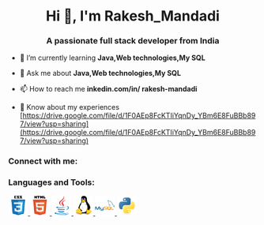<h1 align="center">Hi 👋, I'm Rakesh_Mandadi</h1>
<h3 align="center">A passionate full stack developer from India</h3>

- 🌱 I’m currently learning **Java,Web technologies,My SQL**

- 💬 Ask me about **Java,Web technologies,My SQL**

- 📫 How to reach me **inkedin.com/in/ rakesh-mandadi**

- 📄 Know about my experiences [https://drive.google.com/file/d/1F0AEp8FcKTIiYqnDy_YBm6E8FuBBb897/view?usp=sharing](https://drive.google.com/file/d/1F0AEp8FcKTIiYqnDy_YBm6E8FuBBb897/view?usp=sharing)

<h3 align="left">Connect with me:</h3>
<p align="left">
</p>

<h3 align="left">Languages and Tools:</h3>
<p align="left"> <a href="https://www.w3schools.com/css/" target="_blank" rel="noreferrer"> <img src="https://raw.githubusercontent.com/devicons/devicon/master/icons/css3/css3-original-wordmark.svg" alt="css3" width="40" height="40"/> </a> <a href="https://www.w3.org/html/" target="_blank" rel="noreferrer"> <img src="https://raw.githubusercontent.com/devicons/devicon/master/icons/html5/html5-original-wordmark.svg" alt="html5" width="40" height="40"/> </a> <a href="https://www.java.com" target="_blank" rel="noreferrer"> <img src="https://raw.githubusercontent.com/devicons/devicon/master/icons/java/java-original.svg" alt="java" width="40" height="40"/> </a> <a href="https://www.linux.org/" target="_blank" rel="noreferrer"> <img src="https://raw.githubusercontent.com/devicons/devicon/master/icons/linux/linux-original.svg" alt="linux" width="40" height="40"/> </a> <a href="https://www.mysql.com/" target="_blank" rel="noreferrer"> <img src="https://raw.githubusercontent.com/devicons/devicon/master/icons/mysql/mysql-original-wordmark.svg" alt="mysql" width="40" height="40"/> </a> <a href="https://www.python.org" target="_blank" rel="noreferrer"> <img src="https://raw.githubusercontent.com/devicons/devicon/master/icons/python/python-original.svg" alt="python" width="40" height="40"/> </a> </p>
